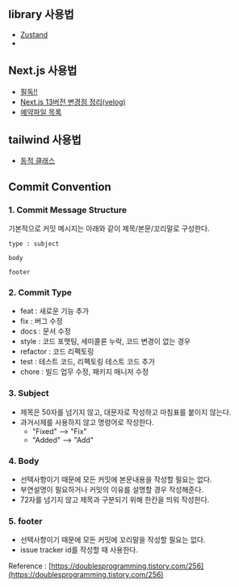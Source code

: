 ## library 사용법

- [Zustand](https://github.com/pmndrs/zustand)
-

## Next.js 사용법

- [필독!!](https://nextjs.org/docs/getting-started/react-essentials)
- [Next.js 13버전 변경점 정리(velog)](https://velog.io/@woodong/Next.js-13-%EC%86%8C%EA%B0%9C)
- [예약파일 목록](https://nextjs.org/docs/app/building-your-application/routing#file-conventions)

## tailwind 사용법

- [동적 클래스](https://tailwindcss.com/docs/content-configuration#dynamic-class-names)

## Commit Convention

### 1. Commit Message Structure

기본적으로 커밋 메시지는 아래와 같이 제목/본문/꼬리말로 구성한다.

```text
type : subject

body

footer
```

### 2. Commit Type

- feat : 새로운 기능 추가
- fix : 버그 수정
- docs : 문서 수정
- style : 코드 포맷팅, 세미콜론 누락, 코드 변경이 없는 경우
- refactor : 코드 리펙토링
- test : 테스트 코드, 리펙토링 테스트 코드 추가
- chore : 빌드 업무 수정, 패키지 매니저 수정

### 3. Subject

- 제목은 50자를 넘기지 않고, 대문자로 작성하고 마침표를 붙이지 않는다.
- 과거시제를 사용하지 않고 명령어로 작성한다.
    - "Fixed" --> "Fix"
    - "Added" --> "Add"

### 4. Body

- 선택사항이기 때문에 모든 커밋에 본문내용을 작성할 필요는 없다.
- 부연설명이 필요하거나 커밋의 이유를 설명할 경우 작성해준다.
- 72자를 넘기지 않고 제목과 구분되기 위해 한칸을 띄워 작성한다.

### 5. footer

- 선택사항이기 때문에 모든 커밋에 꼬리말을 작성할 필요는 없다.
- issue tracker id를 작성할 때 사용한다.

Reference : [https://doublesprogramming.tistory.com/256](https://doublesprogramming.tistory.com/256)

